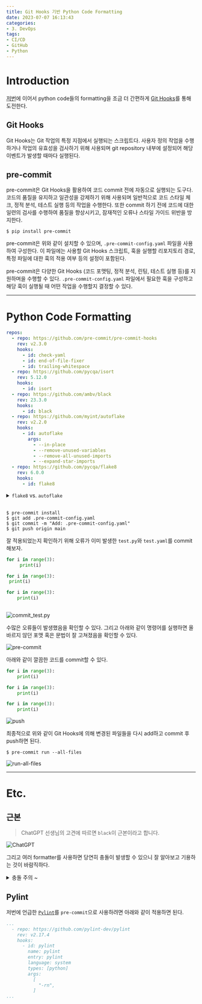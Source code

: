 ```yaml
---
title: Git Hooks 기반 Python Code Formatting
date: 2023-07-07 16:13:43
categories:
- 3. DevOps
tags:
- CI/CD
- GitHub
- Python
---
```

# Introduction

[저번](https://zerohertz.github.io/automating-code-formatting-with-github-actions/#%EC%B0%A8%ED%9B%84-%EC%8B%9C%EB%8F%84)에 이어서 python code들의 formatting을 조금 더 간편하게 [Git Hooks](https://git-scm.com/book/ko/v2/Git%EB%A7%9E%EC%B6%A4-Git-Hooks)를 통해 도전한다.

## Git Hooks

Git Hooks는 Git 작업의 특정 지점에서 실행되는 스크립트다.
사용자 정의 작업을 수행하거나 작업의 유효성을 검사하기 위해 사용되며 git repository 내부에 설정되어 해당 이벤트가 발생할 때마다 실행된다.

## pre-commit

pre-commit은 Git Hooks을 활용하여 코드 commit 전에 자동으로 실행되는 도구다.
코드의 품질을 유지하고 일관성을 강제하기 위해 사용되며 일반적으로 코드 스타일 체크, 정적 분석, 테스트 실행 등의 작업을 수행한다.
또한 commit 하기 전에 코드에 대한 일련의 검사를 수행하여 품질을 향상시키고, 잠재적인 오류나 스타일 가이드 위반을 방지한다.

```shell
$ pip install pre-commit
```

pre-commit은 위와 같이 설치할 수 있으며, `.pre-commit-config.yaml` 파일을 사용하여 구성한다.
이 파일에는 사용할 Git Hooks 스크립트, 훅을 실행할 리포지토리 경로, 특정 파일에 대한 훅의 적용 여부 등의 설정이 포함된다.

pre-commit은 다양한 Git Hooks (코드 포맷팅, 정적 분석, 린팅, 테스트 실행 등)를 지원하며을 수행할 수 있다.
`.pre-commit-config.yaml` 파일에서 필요한 훅을 구성하고 해당 훅이 실행될 때 어떤 작업을 수행할지 결정할 수 있다.

<!-- More -->

---

# Python Code Formatting

```yaml .pre-commit-config.ymal
repos:
  - repo: https://github.com/pre-commit/pre-commit-hooks
    rev: v2.3.0
    hooks:
      - id: check-yaml
      - id: end-of-file-fixer
      - id: trailing-whitespace
  - repo: https://github.com/pycqa/isort
    rev: 5.12.0
    hooks:
      - id: isort
  - repo: https://github.com/ambv/black
    rev: 23.3.0
    hooks:
      - id: black
  - repo: https://github.com/myint/autoflake
    rev: v2.2.0
    hooks:
      - id: autoflake
        args:
          - --in-place
          - --remove-unused-variables
          - --remove-all-unused-imports
          - --expand-star-imports
  - repo: https://github.com/pycqa/flake8
    rev: 6.0.0
    hooks:
      - id: flake8
```

<details>
<summary>
<code>flake8</code> vs. <code>autoflake</code>
</summary>

<code>flake8</code>과 <code>autoflake</code>은 모두 Python 코드 정적 분석 도구입니다. 그러나 각각의 동작과 목적은 약간 다릅니다.

<code>flake8</code>:
<code>flake8</code>은 Python 코드의 문제를 식별하고 보고하는 데 사용되는 도구입니다. PEP 8 스타일 가이드 준수, 문법 오류, 네이밍 규칙 위반, 코드 복잡도 등과 같은 다양한 문제를 검사합니다. <code>flake8</code>은 Pycodestyle, PyFlakes 및 McCabe를 결합한 것으로, 코드 스타일, 잠재적인 오류 및 복잡도 문제를 포착할 수 있습니다. <code>flake8</code>은 코드의 가독성과 유지 관리 가능성을 향상시키는 데 도움이 됩니다.

<code>autoflake</code>:
<code>autoflake</code>은 <code>flake8</code>과 유사한 목표를 가지고 있지만, 추가적으로 사용되지 않는 변수와 임포트 문을 자동으로 제거하여 코드를 최적화합니다. <code>autoflake</code>은 사용되지 않는 코드 요소를 제거함으로써 코드 베이스를 정리하고, 불필요한 부분을 제거하여 코드 크기를 줄이는 데 도움이 됩니다. 이는 더 깔끔하고 효율적인 코드를 작성하는 데 도움이 될 수 있습니다.

따라서, <code>flake8</code>은 주로 코드 스타일과 잠재적인 오류를 검사하는 데 사용되며, <code>autoflake</code>은 사용되지 않는 코드 요소를 자동으로 제거하여 코드를 최적화하는 데 사용됩니다. 두 도구는 모두 코드 품질을 향상시키는 데 도움이 되는데, 각각의 목적과 사용 사례에 따라 적합한 도구를 선택할 수 있습니다.
</details>
<br />

```shell
$ pre-commit install
$ git add .pre-commit-config.yaml
$ git commit -m "Add: .pre-commit-config.yaml"
$ git push origin main
```

잘 적용되었는지 확인하기 위해 오류가 이미 발생한 `test.py`와 `test.yaml`를 commit 해보자.

```python test.py
for i in range(3):
     print(i)

for i in range(3):
 print(i)

for i in range(3):
	print(i)
        
```

![commit_test.py](/images/git-hooks-code-formatting/251974060-e7a1f54c-8ea1-4250-aefe-cfdf70b7f895.png)

수많은 오류들이 발생했음을 확인할 수 있다.
그리고 아래와 같이 명령어를 실행하면 올바르지 않던 포맷 혹은 문법이 잘 고쳐졌음을 확인할 수 있다.

![pre-commit](/images/git-hooks-code-formatting/251974091-0a92e35d-4cb5-401f-a7f1-ecd801e6a277.png)

아래와 같이 깔끔한 코드를 commit할 수 있다.

```python test.py
for i in range(3):
    print(i)

for i in range(3):
    print(i)

for i in range(3):
    print(i)
```

![push](/images/git-hooks-code-formatting/251974403-3ce45c5e-3dc3-4cfc-b6ad-b9fb5b4c437f.png)

최종적으로 위와 같이 Git Hooks에 의해 변경된 파일들을 다시 add하고 commit 후 push하면 된다.

```shell
$ pre-commit run --all-files
```

![run-all-files](/images/git-hooks-code-formatting/251974560-77c9e373-dfe4-4316-99ac-50145c9abb32.png)

---

# Etc.


## 근본

> ChatGPT 선생님의 고견에 따르면 `black`이 근본이라고 합니다.

![ChatGPT](/images/git-hooks-code-formatting/251985070-227a8faf-99f2-42f9-a2db-85c397061b8e.png)

그리고 여러 formatter를 사용하면 당연히 충돌이 발생할 수 있으니 잘 알아보고 기용하는 것이 바람직하다.

<details>
<summary>
충돌 주의 ~
</summary>

<code>autoflake</code>, <code>black</code>, <code>autopep8</code>은 모두 Python 코드를 자동으로 포맷팅하고 개선하는 도구입니다. 각각의 도구는 코드를 일관된 스타일로 변경하고 가독성을 향상시키는 목적을 가지고 있습니다. 그러나 이 도구들은 서로 다른 규칙과 알고리즘을 사용하므로 충돌이 발생할 수 있습니다.

충돌이 발생할 수 있는 상황은 다음과 같습니다:

1. 동일한 파일에서 중복 포맷팅:
   + <code>autoflake</code>, <code>black</code>, <code>autopep8</code>를 모두 동시에 적용하면 동일한 파일에서 중복된 코드 포맷팅이 발생할 수 있습니다.
   + 이는 코드에 예상치 못한 변경을 일으킬 수 있으며, 코드의 일관성을 해치고 예상치 못한 동작을 유발할 수 있습니다.
2. 서로 다른 스타일 규칙:
   + <code>autoflake</code>, <code>black</code>, <code>autopep8</code>은 각각 독자적인 스타일 규칙을 가지고 있습니다.
   + 따라서, 한 줄의 코드에 대해 각 도구가 다른 결과를 생성할 수 있습니다. 이는 코드 포맷팅 결과의 일관성을 해칠 수 있고, 코드 리뷰나 협업 과정에서 혼란을 야기할 수 있습니다.
3. 잠재적인 버그:
   + 동시에 여러 도구를 사용할 경우, 각 도구의 버그나 잠재적인 문제가 복합적으로 발생할 수 있습니다.
   + 이는 예기치 않은 결과를 초래할 수 있으며, 코드의 신뢰성에 영향을 줄 수 있습니다.
 
충돌을 최소화하고 일관된 코드 포맷팅을 유지하기 위해서는 동시에 여러 도구를 사용하는 대신에 하나의 코드 포맷터를 선택하여 일관성을 유지하는 것이 좋습니다. 각 도구는 각각의 장점과 특징을 가지고 있으므로, 개발자는 자신의 프로젝트와 팀의 요구에 맞게 최적의 도구를 선택하고 사용하는 것이 중요합니다.

</details>

## Pylint

저번에 언급한 [`Pylint`](https://github.com/pylint-dev/pylint)를 `pre-commit`으로 사용하려면 아래와 같이 적용하면 된다.

```yaml .pre-commit-config.yaml
...
  - repo: https://github.com/pylint-dev/pylint
    rev: v2.17.4
    hooks:
      - id: pylint
        name: pylint
        entry: pylint
        language: system
        types: [python]
        args:
          [
            "-rn",
          ]
...
```